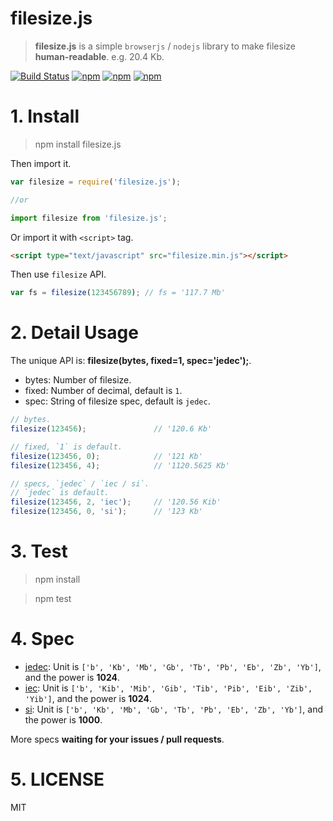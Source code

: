 # filesize.js

> **filesize.js** is a simple `browserjs` / `nodejs` library to make filesize **human-readable**. e.g. 20.4 Kb.

[![Build Status](https://travis-ci.org/hustcc/filesize.js.svg?branch=master)](https://travis-ci.org/hustcc/filesize.js) [![npm](https://img.shields.io/npm/v/filesize.js.svg?style=flat-square)](https://www.npmjs.com/package/filesize.js) [![npm](https://img.shields.io/npm/dt/filesize.js.svg?style=flat-square)](https://www.npmjs.com/package/filesize.js) [![npm](https://img.shields.io/npm/l/filesize.js.svg?style=flat-square)](https://www.npmjs.com/package/filesize.js)


# 1. Install

> npm install filesize.js

Then import it.

```js
var filesize = require('filesize.js');

//or

import filesize from 'filesize.js';
```

Or import it with `<script>` tag.

```html
<script type="text/javascript" src="filesize.min.js"></script>
```

Then use `filesize` API.

```js
var fs = filesize(123456789); // fs = '117.7 Mb'
```


# 2. Detail Usage

The unique API is: **filesize(bytes, fixed=1, spec='jedec');**.

 - bytes: Number of filesize.
 - fixed: Number of decimal, default is `1`.
 - spec: String of filesize spec, default is `jedec`.

```js
// bytes.
filesize(123456); 				// '120.6 Kb'

// fixed, `1` is default.
filesize(123456, 0); 			// '121 Kb'
filesize(123456, 4); 			// '1120.5625 Kb'

// specs, `jedec` / `iec / si`.
// `jedec` is default.
filesize(123456, 2, 'iec'); 	// '120.56 Kib'
filesize(123456, 0, 'si'); 		// '123 Kb'
```


# 3. Test

> npm install

> npm test


# 4. Spec

 - [jedec](http://www.jedec.org/): Unit is ```['b', 'Kb', 'Mb', 'Gb', 'Tb', 'Pb', 'Eb', 'Zb', 'Yb']```, and the power is **1024**.
 - [iec](http://www.electropedia.org/iev/iev.nsf/index?openform&part=112): Unit is ```['b', 'Kib', 'Mib', 'Gib', 'Tib', 'Pib', 'Eib', 'Zib', 'Yib']```, and the power is **1024**.
 - [si](https://zh.wikipedia.org/wiki/%E5%9B%BD%E9%99%85%E5%8D%95%E4%BD%8D%E5%88%B6): Unit is ```['b', 'Kb', 'Mb', 'Gb', 'Tb', 'Pb', 'Eb', 'Zb', 'Yb']```, and the power is **1000**.

More specs **waiting for your issues / pull requests**.


# 5. LICENSE

MIT
